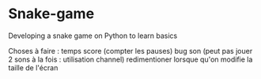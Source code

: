 # Snake-game
 Developing a snake game on Python to learn basics

 Choses à faire :
 temps score (compter les pauses)
 bug son (peut pas jouer 2 sons à la fois : utilisation channel)
 redimentioner lorsque qu'on modifie la taille de l'écran
